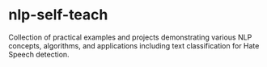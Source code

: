 # nlp-self-teach
Collection of practical examples and projects demonstrating various NLP concepts, algorithms, and applications including text classification for Hate Speech detection.
